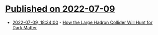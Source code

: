 # [Published on 2022-07-09](index.md)

* [2022-07-09, 18:34:00](https://science.slashdot.org/story/22/07/09/044234/how-the-large-hadron-collider-will-hunt-for-dark-matter?utm_source=rss1.0mainlinkanon&utm_medium=feed) - [How the Large Hadron Collider Will Hunt for Dark Matter](https://science.slashdot.org/story/22/07/09/044234/how-the-large-hadron-collider-will-hunt-for-dark-matter?utm_source=rss1.0mainlinkanon&utm_medium=feed)

